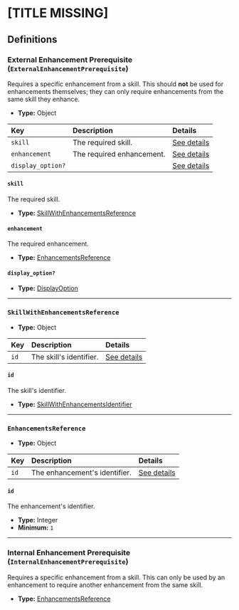 # [TITLE MISSING]

## Definitions

### <a name="ExternalEnhancementPrerequisite"></a> External Enhancement Prerequisite (`ExternalEnhancementPrerequisite`)

Requires a specific enhancement from a skill. This should **not** be used for enhancements themselves; they can only require enhancements from the same skill they enhance.

- **Type:** Object

Key | Description | Details
:-- | :-- | :--
`skill` | The required skill. | <a href="#ExternalEnhancementPrerequisite/skill">See details</a>
`enhancement` | The required enhancement. | <a href="#ExternalEnhancementPrerequisite/enhancement">See details</a>
`display_option?` |  | <a href="#ExternalEnhancementPrerequisite/display_option">See details</a>

#### <a name="ExternalEnhancementPrerequisite/skill"></a> `skill`

The required skill.

- **Type:** <a href="#SkillWithEnhancementsReference">SkillWithEnhancementsReference</a>

#### <a name="ExternalEnhancementPrerequisite/enhancement"></a> `enhancement`

The required enhancement.

- **Type:** <a href="#EnhancementsReference">EnhancementsReference</a>

#### <a name="ExternalEnhancementPrerequisite/display_option"></a> `display_option?`

- **Type:** <a href="../DisplayOption.md#DisplayOption">DisplayOption</a>

---

### <a name="SkillWithEnhancementsReference"></a> `SkillWithEnhancementsReference`

- **Type:** Object

Key | Description | Details
:-- | :-- | :--
`id` | The skill's identifier. | <a href="#SkillWithEnhancementsReference/id">See details</a>

#### <a name="SkillWithEnhancementsReference/id"></a> `id`

The skill's identifier.

- **Type:** <a href="../../_IdentifierGroup.md#SkillWithEnhancementsIdentifier">SkillWithEnhancementsIdentifier</a>

---

### <a name="EnhancementsReference"></a> `EnhancementsReference`

- **Type:** Object

Key | Description | Details
:-- | :-- | :--
`id` | The enhancement's identifier. | <a href="#EnhancementsReference/id">See details</a>

#### <a name="EnhancementsReference/id"></a> `id`

The enhancement's identifier.

- **Type:** Integer
- **Minimum:** `1`

---

### <a name="InternalEnhancementPrerequisite"></a> Internal Enhancement Prerequisite (`InternalEnhancementPrerequisite`)

Requires a specific enhancement from a skill. This can only be used by an enhancement to require another enhancement from the same skill.

- **Type:** <a href="#EnhancementsReference">EnhancementsReference</a>
